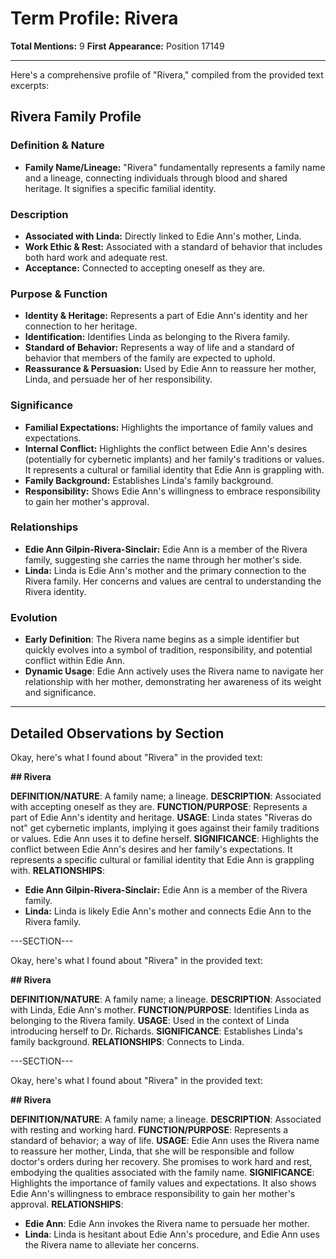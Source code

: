 # Term Profile: Rivera

**Total Mentions:** 9
**First Appearance:** Position 17149

---

Here's a comprehensive profile of "Rivera," compiled from the provided text excerpts:

## Rivera Family Profile

### Definition & Nature

*   **Family Name/Lineage:** "Rivera" fundamentally represents a family name and a lineage, connecting individuals through blood and shared heritage. It signifies a specific familial identity.

### Description

*   **Associated with Linda:** Directly linked to Edie Ann's mother, Linda.
*   **Work Ethic & Rest:** Associated with a standard of behavior that includes both hard work and adequate rest.
*   **Acceptance:** Connected to accepting oneself as they are.

### Purpose & Function

*   **Identity & Heritage:** Represents a part of Edie Ann's identity and her connection to her heritage.
*   **Identification:** Identifies Linda as belonging to the Rivera family.
*   **Standard of Behavior:** Represents a way of life and a standard of behavior that members of the family are expected to uphold.
*   **Reassurance & Persuasion:** Used by Edie Ann to reassure her mother, Linda, and persuade her of her responsibility.

### Significance

*   **Familial Expectations:** Highlights the importance of family values and expectations.
*   **Internal Conflict:** Highlights the conflict between Edie Ann's desires (potentially for cybernetic implants) and her family's traditions or values. It represents a cultural or familial identity that Edie Ann is grappling with.
*   **Family Background:** Establishes Linda's family background.
*   **Responsibility:** Shows Edie Ann's willingness to embrace responsibility to gain her mother's approval.

### Relationships

*   **Edie Ann Gilpin-Rivera-Sinclair:** Edie Ann is a member of the Rivera family, suggesting she carries the name through her mother's side.
*   **Linda:** Linda is Edie Ann's mother and the primary connection to the Rivera family. Her concerns and values are central to understanding the Rivera identity.

### Evolution

*   **Early Definition**: The Rivera name begins as a simple identifier but quickly evolves into a symbol of tradition, responsibility, and potential conflict within Edie Ann.
*   **Dynamic Usage**: Edie Ann actively uses the Rivera name to navigate her relationship with her mother, demonstrating her awareness of its weight and significance.

---

## Detailed Observations by Section

Okay, here's what I found about "Rivera" in the provided text:

**## Rivera**

**DEFINITION/NATURE**: A family name; a lineage.
**DESCRIPTION**: Associated with accepting oneself as they are.
**FUNCTION/PURPOSE**: Represents a part of Edie Ann's identity and heritage.
**USAGE**: Linda states "Riveras do not" get cybernetic implants, implying it goes against their family traditions or values. Edie Ann uses it to define herself.
**SIGNIFICANCE**: Highlights the conflict between Edie Ann's desires and her family's expectations. It represents a specific cultural or familial identity that Edie Ann is grappling with.
**RELATIONSHIPS**:
*   **Edie Ann Gilpin-Rivera-Sinclair:** Edie Ann is a member of the Rivera family.
*   **Linda:** Linda is likely Edie Ann's mother and connects Edie Ann to the Rivera family.

---SECTION---

Okay, here's what I found about "Rivera" in the provided text:

**## Rivera**

**DEFINITION/NATURE**: A family name; a lineage.
**DESCRIPTION**: Associated with Linda, Edie Ann's mother.
**FUNCTION/PURPOSE**: Identifies Linda as belonging to the Rivera family.
**USAGE**: Used in the context of Linda introducing herself to Dr. Richards.
**SIGNIFICANCE**: Establishes Linda's family background.
**RELATIONSHIPS**: Connects to Linda.

---SECTION---

Okay, here's what I found about "Rivera" in the provided text:

**## Rivera**

**DEFINITION/NATURE**: A family name; a lineage.
**DESCRIPTION**: Associated with resting and working hard.
**FUNCTION/PURPOSE**: Represents a standard of behavior; a way of life.
**USAGE**: Edie Ann uses the Rivera name to reassure her mother, Linda, that she will be responsible and follow doctor's orders during her recovery. She promises to work hard and rest, embodying the qualities associated with the family name.
**SIGNIFICANCE**: Highlights the importance of family values and expectations. It also shows Edie Ann's willingness to embrace responsibility to gain her mother's approval.
**RELATIONSHIPS**:
*   **Edie Ann**: Edie Ann invokes the Rivera name to persuade her mother.
*   **Linda**: Linda is hesitant about Edie Ann's procedure, and Edie Ann uses the Rivera name to alleviate her concerns.
